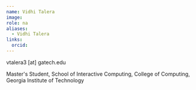 ```yaml
---
name: Vidhi Talera
image: 
role: na
aliases:
  - Vidhi Talera
links:
  orcid:
---
```


vtalera3 [at] gatech.edu

Master's Student, School of Interactive Computing, College of Computing, Georgia Institute of Technology
